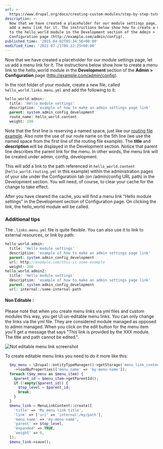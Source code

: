 ```yaml
---
url: >-
  https://www.drupal.org/docs/creating-custom-modules/step-by-step-tutorial-hello-world/add-a-menu-link
description: >-
  Now that we have created a placeholder for our module settings page, let us
  add a menu link for it. The instructions below show how to create a menu link
  to the hello_world module in the Development section of the Admin >
  Configuration page (http://example.com/admin/config).
published_time: '2015-04-02T05:34:56+00:00'
modified_time: '2021-07-21T06:22:25+00:00'
---
```

Now that we have created a placeholder for our module settings page, let us add a menu link for it. The instructions below show how to create a menu link to the hello\_world module in the **Development** section of the **Admin > Configuration** page (<http://example.com/admin/config>).

In the root folder of your module, create a new file, called `hello_world.links.menu.yml` and add the following to it:

```php
hello_world.admin:
  title: 'Hello module settings'
  description: 'example of how to make an admin settings page link'
  parent: system.admin_config_development
  route_name: hello_world.content
  weight: 100

```

Note that the first line is reserving a named space, just like our [routing file example](https://www.drupal.org/node/2464207). Also note the use of our route name on the 5th line (we use the named space from the first line of the routing file example). The **title** and **description** will be displayed in the Development section. Notice that parent line describes the parent link for the menu. In other words, the menu link will be created under admin, config, development.

This will add a link to the path referenced in `hello_world.content` (`hello_world.routing.yml` in this example) within the administration pages of your site under the Configuration tab (on /admin/config URL path) in the Development section. You will need, of course, to clear your cache for the change to take effect.

After you have cleared the cache, you will find a menu link "Hello module settings" in the Development section of Configuration page. On clicking the link, the hello\_world module will be called.

### Additional tips

The `.links.menu.yml` file is quite flexible. You can also use it to link to external resources, or link by path:

```php
hello_world.admin:
  title: 'Hello module settings'
  description: 'example of how to make an admin settings page link'
  parent: system.admin_config_development
  url: http://example.com/this-is-some-example
  weight: 100
hello_world.admin2:
  title: 'Hello module settings'
  description: 'example of how to make an admin settings page link'
  parent: system.admin_config_development
  url: internal:/some-internal-path

```

#### Non Editable :

Please note that when you create menu links via yml files and custom modules this way, you get UI un-editable menu links. You can only change the links via the yml file. They are considered module managed as opposed to admin managed. When you click on the edit button for the menu item you'll get a message that says "This link is provided by the XXX module. The title and path cannot be edited.".

![Not editable menu link screenshot](https://www.drupal.org/files/not-editable-menu-link.png)

To create editable menu links you need to do it more like this:

```php
  $my_menu = \Drupal::entityTypeManager()->getStorage('menu_link_content')
    ->loadByProperties(['menu_name' => 'my-menu-name']);
  foreach ($my_menu as $menu_item) {
    $parent_id = $menu_item->getParentId();
    if (!empty($parent_id)) {
      $top_level = $parent_id;
      break;
    }
  }
  $menu_link = MenuLinkContent::create([
    'title' => 'My menu link title',
    'link' => ['uri' => 'internal:/my/path'],
    'menu_name' => 'my-menu-name',
    'parent' => $top_level,
    'expanded' => TRUE,
    'weight' => 0,
  ]);
  $menu_link->save();
```